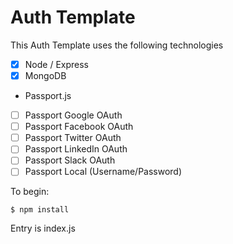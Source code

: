 # Auth Template

This Auth Template uses the following technologies

- [x] Node / Express
- [x] MongoDB
- Passport.js
- [ ] Passport Google OAuth
- [ ] Passport Facebook OAuth
- [ ] Passport Twitter OAuth
- [ ] Passport LinkedIn OAuth
- [ ] Passport Slack OAuth
- [ ] Passport Local (Username/Password)

To begin:

```
$ npm install
```

Entry is index.js
